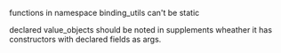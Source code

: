 functions in namespace binding_utils can't be static

declared value_objects should be noted in supplements wheather it has constructors with declared fields as args. 

